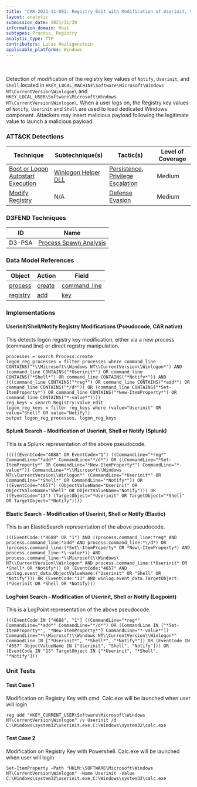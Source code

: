 ```yaml
---
title: "CAR-2021-11-002: Registry Edit with Modification of Userinit, Shell or Notify"
layout: analytic
submission_date: 2021/11/28
information_domain: Host
subtypes: Process, Registry
analytic_type: TTP
contributors: Lucas Heiligenstein
applicable_platforms: Windows
---
```

<br><br>
Detection of modification of the registry key values of `Notify`, `Userinit`, and `Shell` located in `HKEY_LOCAL_MACHINE\Software\Microsoft\Windows NT\CurrentVersion\Winlogon\` and `HKEY_LOCAL_USER\Software\Microsoft\Windows NT\CurrentVersion\Winlogon\`. When a user logs on, the Registry key values of `Notify`, `Userinit` and `Shell` are used to load dedicated Windows component. Attackers may insert malicious payload following the legitimate value to launch a malicious payload.



### ATT&CK Detections

|Technique|Subtechnique(s)|Tactic(s)|Level of Coverage|
|---|---|---|---|
|[Boot or Logon Autostart Execution](https://attack.mitre.org/techniques/T1547/)|[Winlogon Helper DLL](https://attack.mitre.org/techniques/T1547/004/)|[Persistence](https://attack.mitre.org/tactics/TA0003/), [Privilege Escalation](https://attack.mitre.org/tactics/TA0004/)|Medium|
|[Modify Registry](https://attack.mitre.org/techniques/T1112/)|N/A|[Defense Evasion](https://attack.mitre.org/tactics/TA0005/)|Medium|


### D3FEND Techniques

|ID|Name|
|---|---| 
|D3-PSA | [Process Spawn Analysis](https://d3fend.mitre.org/technique/d3f:ProcessSpawnAnalysis)| 



### Data Model References

|Object|Action|Field|
|---|---|---|
|[process](/data_model/process) | [create](/data_model/process#create) | [command_line](/data_model/process#command_line) |
|[registry](/data_model/registry) | [add](/data_model/registry#add) | [key](/data_model/registry#key) |



### Implementations

#### Userinit/Shell/Notify Registry Modifications (Pseudocode, CAR native)


This detects logon registry key modification, either via a new process (command line) or direct registry manipulation.


```
processes = search Process:create
logon_reg_processes = filter processes where command_line CONTAINS("*\\Microsoft\\Windows NT\\CurrentVersion\\Winlogon*") AND (command_line CONTAINS("*Userinit*") OR command_line CONTAINS("*Shell*") OR command_line CONTAINS("*Notify*")) AND (((command_line CONTAINS("*reg*") OR command_line CONTAINS("*add*") OR command_line CONTAINS("*/d*")) OR (command_line CONTAINS("*Set-ItemProperty*") OR command_line CONTAINS("*New-ItemProperty*") OR command_line CONTAINS("*-value*"))))
reg_keys = search Registry:value_edit
logon_reg_keys = filter reg_keys where (value="Userinit" OR value="Shell" OR value="Notify")
output logon_reg_processes, logon_reg_keys

```


#### Splunk Search - Modification of Userinit, Shell or Notify (Splunk)


This is a Splunk representation of the above pseudocode.


```
(((((EventCode="4688" OR EventCode="1") ((CommandLine="*reg*" CommandLine="*add*" CommandLine="*/d*") OR ((CommandLine="*Set-ItemProperty*" OR CommandLine="*New-ItemProperty*") CommandLine="*-value*")) CommandLine="*\\Microsoft\\Windows NT\\CurrentVersion\\Winlogon*" (CommandLine="*Userinit*" OR CommandLine="*Shell*" OR CommandLine="*Notify*")) OR ((EventCode="4657") (ObjectValueName="Userinit" OR ObjectValueName="Shell" OR ObjectValueName="Notify"))) OR ((EventCode="13") (TargetObject="*Userinit" OR TargetObject="*Shell" OR TargetObject="*Notify"))))

```


#### Elastic Search - Modification of Userinit, Shell or Notify (Elastic)


This is an ElasticSearch representation of the above pseudocode.


```
(((EventCode:("4688" OR "1") AND ((process.command_line:*reg* AND process.command_line:*add* AND process.command_line:*\/d*) OR (process.command_line:(*Set\-ItemProperty* OR *New\-ItemProperty*) AND process.command_line:*\-value*)) AND process.command_line:*\\Microsoft\\Windows\ NT\\CurrentVersion\\Winlogon* AND process.command_line:(*Userinit* OR *Shell* OR *Notify*)) OR (EventCode:"4657" AND winlog.event_data.ObjectValueName:("Userinit" OR "Shell" OR "Notify"))) OR (EventCode:"13" AND winlog.event_data.TargetObject:(*Userinit OR *Shell OR *Notify)))

```


#### LogPoint Search - Modification of Userinit, Shell or Notify (Logpoint)


This is a LogPoint representation of the above pseudocode.


```
(((EventCode IN ["4688", "1"] ((CommandLine="*reg*" CommandLine="*add*" CommandLine="*/d*") OR (CommandLine IN ["*Set-ItemProperty*", "*New-ItemProperty*"] CommandLine="*-value*")) CommandLine="*\\Microsoft\\Windows NT\\CurrentVersion\\Winlogon*" CommandLine IN ["*Userinit*", "*Shell*", "*Notify*"]) OR (EventCode IN "4657" ObjectValueName IN ["Userinit", "Shell", "Notify"])) OR (EventCode IN "13" TargetObject IN ["*Userinit", "*Shell", "*Notify"]))

```



### Unit Tests

#### Test Case 1

Modification on Registry Key with cmd. Calc.exe will be launched when user will login

```
reg add "HKEY_CURRENT_USER\Software\Microsoft\Windows NT\CurrentVersion\Winlogon" /v Userinit /d C:\Windows\system32\userinit.exe,C:\Windows\system32\calc.exe
```

#### Test Case 2

Modification on Registry Key with Powershell. Calc.exe will be launched when user will login

```
Set-ItemProperty -Path "HKLM:\SOFTWARE\Microsoft\Windows NT\CurrentVersion\Winlogon" -Name Userinit -Value C:\Windows\system32\userinit.exe,C:\Windows\system32\calc.exe
```



